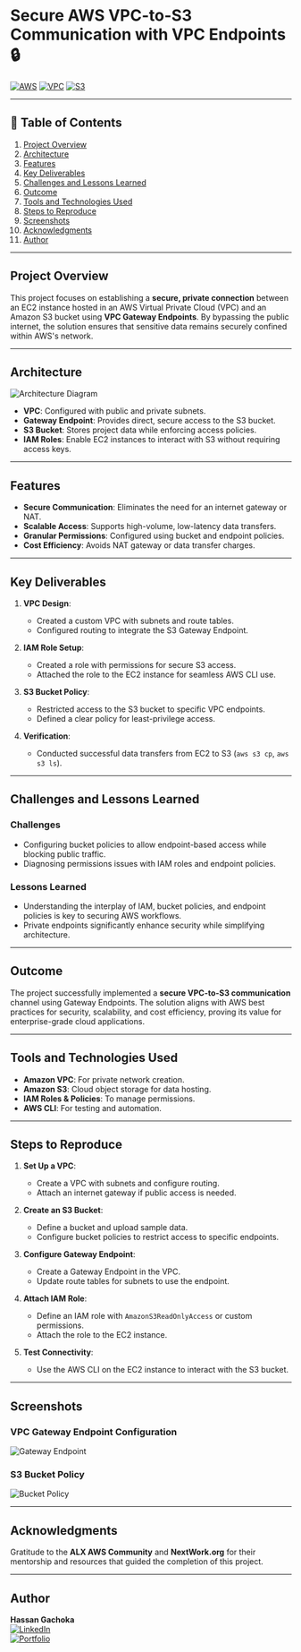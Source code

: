 # Secure AWS VPC-to-S3 Communication with VPC Endpoints 🔒

[![AWS](https://img.shields.io/badge/AWS-100000?style=flat&logo=amazon&logoColor=FFFFFF&labelColor=5C5C5C&color=FF7300)](https://aws.amazon.com/)
[![VPC](https://img.shields.io/badge/AWS_VPC-100000?style=flat&logo=amazonaws&logoColor=white&labelColor=494949&color=569A31)](https://docs.aws.amazon.com/vpc/)
[![S3](https://img.shields.io/badge/AWS_S3-100000?style=flat&logo=AmazonS3&logoColor=white&labelColor=494949&color=569A31)](https://aws.amazon.com/s3/)

---

## 📜 Table of Contents

1. [Project Overview](#project-overview)
2. [Architecture](#architecture)
3. [Features](#features)
4. [Key Deliverables](#key-deliverables)
5. [Challenges and Lessons Learned](#challenges-and-lessons-learned)
6. [Outcome](#outcome)
7. [Tools and Technologies Used](#tools-and-technologies-used)
8. [Steps to Reproduce](#steps-to-reproduce)
9. [Screenshots](#screenshots)
10. [Acknowledgments](#acknowledgments)
11. [Author](#author)

---

## Project Overview

This project focuses on establishing a **secure, private connection** between an EC2 instance hosted in an AWS Virtual Private Cloud (VPC) and an Amazon S3 bucket using **VPC Gateway Endpoints**. By bypassing the public internet, the solution ensures that sensitive data remains securely confined within AWS's network.

---

## Architecture

![Architecture Diagram](./Images/architecture.png)  

- **VPC**: Configured with public and private subnets.  
- **Gateway Endpoint**: Provides direct, secure access to the S3 bucket.  
- **S3 Bucket**: Stores project data while enforcing access policies.  
- **IAM Roles**: Enable EC2 instances to interact with S3 without requiring access keys.

---

## Features

- **Secure Communication**: Eliminates the need for an internet gateway or NAT.  
- **Scalable Access**: Supports high-volume, low-latency data transfers.  
- **Granular Permissions**: Configured using bucket and endpoint policies.  
- **Cost Efficiency**: Avoids NAT gateway or data transfer charges.

---

## Key Deliverables

1. **VPC Design**:
   - Created a custom VPC with subnets and route tables.
   - Configured routing to integrate the S3 Gateway Endpoint.

2. **IAM Role Setup**:
   - Created a role with permissions for secure S3 access.
   - Attached the role to the EC2 instance for seamless AWS CLI use.

3. **S3 Bucket Policy**:
   - Restricted access to the S3 bucket to specific VPC endpoints.
   - Defined a clear policy for least-privilege access.

4. **Verification**:
   - Conducted successful data transfers from EC2 to S3 (`aws s3 cp`, `aws s3 ls`).

---

## Challenges and Lessons Learned

### Challenges
- Configuring bucket policies to allow endpoint-based access while blocking public traffic.  
- Diagnosing permissions issues with IAM roles and endpoint policies.  

### Lessons Learned
- Understanding the interplay of IAM, bucket policies, and endpoint policies is key to securing AWS workflows.  
- Private endpoints significantly enhance security while simplifying architecture.

---

## Outcome

The project successfully implemented a **secure VPC-to-S3 communication** channel using Gateway Endpoints. The solution aligns with AWS best practices for security, scalability, and cost efficiency, proving its value for enterprise-grade cloud applications.

---

## Tools and Technologies Used

- **Amazon VPC**: For private network creation.  
- **Amazon S3**: Cloud object storage for data hosting.  
- **IAM Roles & Policies**: To manage permissions.  
- **AWS CLI**: For testing and automation.  

---

## Steps to Reproduce

1. **Set Up a VPC**:
   - Create a VPC with subnets and configure routing.
   - Attach an internet gateway if public access is needed.

2. **Create an S3 Bucket**:
   - Define a bucket and upload sample data.
   - Configure bucket policies to restrict access to specific endpoints.

3. **Configure Gateway Endpoint**:
   - Create a Gateway Endpoint in the VPC.
   - Update route tables for subnets to use the endpoint.

4. **Attach IAM Role**:
   - Define an IAM role with `AmazonS3ReadOnlyAccess` or custom permissions.
   - Attach the role to the EC2 instance.

5. **Test Connectivity**:
   - Use the AWS CLI on the EC2 instance to interact with the S3 bucket.

---

## Screenshots

### VPC Gateway Endpoint Configuration  
![Gateway Endpoint](./Images/endpoint-settings.png)  

### S3 Bucket Policy  
![Bucket Policy](./Images/bucket-policy.png)

---

## Acknowledgments

Gratitude to the **ALX AWS Community** and **NextWork.org** for their mentorship and resources that guided the completion of this project.

---

## Author

**Hassan Gachoka**  
[![LinkedIn](https://img.shields.io/badge/LinkedIn-Connect-blue?style=flat&logo=linkedin)](https://linkedin.com/in/gachokahassan)  
[![Portfolio](https://img.shields.io/badge/Portfolio-Explore-brightgreen)](https://learn.nextwork.org/overwhelmed_cyan_adorable_thunder/portfolio)
